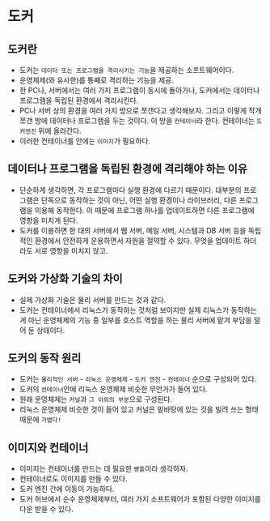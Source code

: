 # 도커

## 도커란

- 도커는 `데이터 또는 프로그램을 격리시키는 기능`을 제공하는 소프트웨어이다.
- 운영체제(와 유사한)를 통째로 격리하는 기능을 제공.
- 한 PC나, 서버에서는 여러 가지 프로그램이 동시에 돌아가나, 도커에서는 데이터나 프로그램을 독립된 환경에서 격리시킨다.
- PC나 서버 상의 환경을 여러 가지 방으로 쪼갠다고 생각해보자. 그리고 이렇게 작개 쪼갠 방에 데이터나 프로그램을 두는 것이다. 이 방을 `컨테이너`라 한다. 컨테이너는 `도커엔진` 위에 올라간다.
- 이러한 컨테이너를 안에는 `이미지`가 필요하다.

## 데이터나 프로그램을 독립된 환경에 격리해야 하는 이유

- 단순하게 생각하면, 각 프로그램마다 실행 환경에 다르기 때문이다. 대부분의 프로그램은 단독으로 동작하는 것이 아닌, 어떤 실행 환경이나 라이브러리, 다른 프로그램을 이용해 동작한다. 이 때문에 프로그램 하나를 업데이트하면 다른 프로그램에 영향을 미치게 된다.
- 도커를 이용하면 한 대의 서버에서 웹 서버, 메일 서버, 시스템과 DB 서버 등을 독립적인 환경에서 안전하게 운용하면서 자원을 절약할 수 있다. 무엇을 업데이트 하더라도 서로 영향을 미치지 않고.

## 도커와 가상화 기술의 차이

- 실제 가상화 기술은 물리 서버를 만드는 것과 같다.
- 도커는 컨테이너에서 리눅스가 동작하는 것처럼 보이지만 실제 리눅스가 동작하는게 아닌 운영체제의 기능 중 일부를 호스트 역할을 하는 물리 서버에 맡겨 부담을 덜어 둔 상태이다.

## 도커의 동작 원리

- 도커는 `물리적인 서버` - `리눅스 운영체제` - `도커 엔진` - `컨테이너` 순으로 구성되어 있다.
- 도커의 `컨테이너`안에 리눅스 운영체제 비슷한 무언가가 들어 있다.
- 원래 운영체제는 `커널`과 `그 이외의 부분`으로 구성된다.
- 리눅스 운영체제 비슷한 것이 들어 있고 커널은 밑바탕에 있는 것을 빌려 쓰는 형태 때문에 `가볍다!`

## 이미지와 컨테이너

- 이미지는 컨테이너를 만드는 데 필요한 `빵틀`이라 생각하자.
- 컨테이너로도 이미지를 만들 수 있다.
- 도커 엔진 간에 이동이 가능하다.
- 도커 허브에서 순수 운영체제부터, 여러 가지 소프트웨어가 포함된 다양한 이미지를 다운 받을 수 있다.

